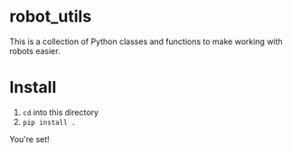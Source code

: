 # robot_utils

This is a collection of Python classes and functions to make working with robots easier.

# Install

1. `cd` into this directory
2. `pip install .`

You're set!
